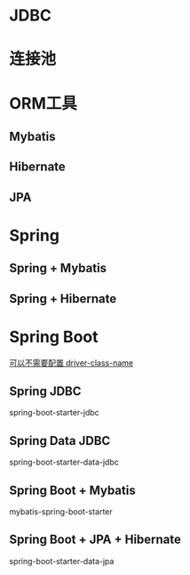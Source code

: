 # JDBC



# 连接池

# ORM工具

## Mybatis

## Hibernate

## JPA

# Spring

## Spring + Mybatis

## Spring + Hibernate

# Spring Boot

[可以不需要配置 driver-class-name](https://www.javazhiyin.com/18660.html)

## Spring JDBC

spring-boot-starter-jdbc

## Spring Data JDBC

spring-boot-starter-data-jdbc

## Spring Boot + Mybatis

mybatis-spring-boot-starter

## Spring Boot + JPA + Hibernate

spring-boot-starter-data-jpa